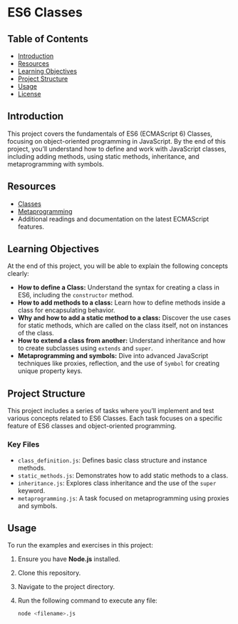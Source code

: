 # ES6 Classes

## Table of Contents
- [Introduction](#introduction)
- [Resources](#resources)
- [Learning Objectives](#learning-objectives)
- [Project Structure](#project-structure)
- [Usage](#usage)
- [License](#license)

## Introduction
This project covers the fundamentals of ES6 (ECMAScript 6) Classes, focusing on object-oriented programming in JavaScript. By the end of this project, you’ll understand how to define and work with JavaScript classes, including adding methods, using static methods, inheritance, and metaprogramming with symbols.

## Resources
- [Classes](https://developer.mozilla.org/en-US/docs/Web/JavaScript/Reference/Classes)
- [Metaprogramming](https://developer.mozilla.org/en-US/docs/Web/JavaScript/Guide/Meta_programming)
- Additional readings and documentation on the latest ECMAScript features.

## Learning Objectives
At the end of this project, you will be able to explain the following concepts clearly:
- **How to define a Class:** Understand the syntax for creating a class in ES6, including the `constructor` method.
- **How to add methods to a class:** Learn how to define methods inside a class for encapsulating behavior.
- **Why and how to add a static method to a class:** Discover the use cases for static methods, which are called on the class itself, not on instances of the class.
- **How to extend a class from another:** Understand inheritance and how to create subclasses using `extends` and `super`.
- **Metaprogramming and symbols:** Dive into advanced JavaScript techniques like proxies, reflection, and the use of `Symbol` for creating unique property keys.

## Project Structure
This project includes a series of tasks where you’ll implement and test various concepts related to ES6 Classes. Each task focuses on a specific feature of ES6 classes and object-oriented programming.

### Key Files
- `class_definition.js`: Defines basic class structure and instance methods.
- `static_methods.js`: Demonstrates how to add static methods to a class.
- `inheritance.js`: Explores class inheritance and the use of the `super` keyword.
- `metaprogramming.js`: A task focused on metaprogramming using proxies and symbols.

## Usage
To run the examples and exercises in this project:

1. Ensure you have **Node.js** installed.
2. Clone this repository.
3. Navigate to the project directory.
4. Run the following command to execute any file:

   ```bash
   node <filename>.js


